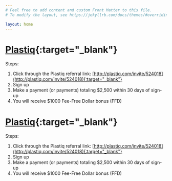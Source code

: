 ```yaml
---
# Feel free to add content and custom Front Matter to this file.
# To modify the layout, see https://jekyllrb.com/docs/themes/#overriding-theme-defaults

layout: home
---
```

# [Plastiq](https://plastiq.com/){:target="_blank"}
Steps:
1. Click through the Plastiq referral link: [http://plastiq.com/invite/524018](http://plastiq.com/invite/524018){:target="_blank"}
1. Sign up
1. Make a payment (or payments) totaling $2,500 within 30 days of sign-up
1. You will receive $1000 Fee-Free Dollar bonus (FFD)

# [Plastiq](https://plastiq.com/){:target="_blank"}
Steps:
1. Click through the Plastiq referral link: [http://plastiq.com/invite/524018](http://plastiq.com/invite/524018){:target="_blank"}
1. Sign up
1. Make a payment (or payments) totaling $2,500 within 30 days of sign-up
1. You will receive $1000 Fee-Free Dollar bonus (FFD)

